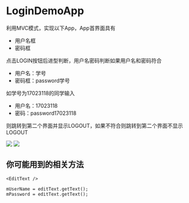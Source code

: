 # LoginDemoApp

利用MVC模式，实现以下App，App首界面具有

* 用户名框
* 密码框

点击LOGIN按钮后进型判断，用户名密码判断如果用户名和密码符合

* 用户名：学号
* 密码框：password学号

如学号为17023118的同学输入

* 用户名：17023118
* 密码：password17023118

则跳转到第二个界面并显示LOGOUT，如果不符合则跳转到第二个界面不显示LOGOUT

<img src="https://github.com/frtmobileapp/LoginDemoApp/blob/master/Login_1.png?raw=true" />

<img src="https://github.com/frtmobileapp/LoginDemoApp/blob/master/Login_2.png?raw=true" />

## 你可能用到的相关方法

```
<EditText />
```

```
mUserName = editText.getText();
mPassword = editText.getText();
```
